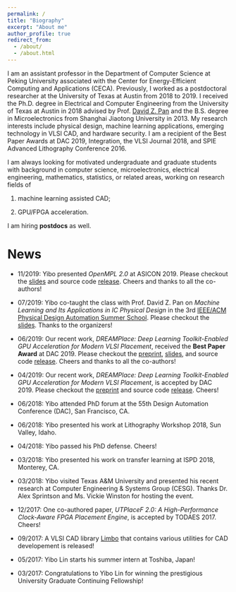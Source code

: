 ```yaml
---
permalink: /
title: "Biography"
excerpt: "About me"
author_profile: true
redirect_from: 
  - /about/
  - /about.html
---
```


I am an assistant professor in the Department of Computer Science at Peking University associated with the Center for Energy-Efficient Computing and Applications (CECA). 
Previously, I worked as a postdoctoral researcher at the University of Texas at Austin from 2018 to 2019. 
I received the Ph.D. degree in Electrical and Computer Engineering from the University of Texas at Austin in 2018 advised by Prof. [David Z. Pan](http://www.ece.utexas.edu/~dpan/) 
and the B.S. degree in Microelectronics from Shanghai Jiaotong University in 2013.
My research interests include physical design, machine learning applications, emerging technology in VLSI CAD, and hardware security. 
I am a recipient of 
the Best Paper Awards at DAC 2019, Integration, the VLSI Journal 2018, and SPIE Advanced Lithography Conference 2016. 

I am always looking for motivated undergraduate and graduate students with background in computer science, microelectronics, electrical engineering, mathematics, statistics, or related areas, working on research fields of 

1. machine learning assisted CAD; 

2. GPU/FPGA acceleration. 

I am hiring **postdocs** as well. 

News
======

* 11/2019: Yibo presented _OpenMPL 2.0_ at ASICON 2019. Please checkout the [slides](https://limbo018.github.io/publications/papers/DFM_ASICON2019_Li.slides.pdf) and source code [release](https://github.com/limbo018/OpenMPL). Cheers and thanks to all the co-authors!

* 07/2019: Yibo co-taught the class with Prof. David Z. Pan on _Machine Learning and Its Applications in IC Physical Design_ in the 3rd [IEEE/ACM Physical Design Automation Summer School](http://www.pda2019.com/). Please checkout the [slides](https://limbo018.github.io/publications/tutorials/PDSeasonableSchool_ML4PD.pdf). Thanks to the organizers!

* 06/2019: Our recent work, _DREAMPlace: Deep Learning Toolkit-Enabled GPU Acceleration for Modern VLSI Placement_, received the **Best Paper Award** at DAC 2019. Please checkout the [preprint](https://limbo018.github.io/publications/papers/PLACE_DAC2019_Lin.pdf), [slides](https://limbo018.github.io/publications/papers/PLACE_DAC2019_Lin.slides.pptx), and source code [release](https://github.com/limbo018/DREAMPlace). Cheers and thanks to all the co-authors!

* 04/2019: Our recent work, _DREAMPlace: Deep Learning Toolkit-Enabled GPU Acceleration for Modern VLSI Placement_, is accepted by DAC 2019. Please checkout the [preprint](https://limbo018.github.io/publications/papers/PLACE_DAC2019_Lin.pdf) and source code [release](https://github.com/limbo018/DREAMPlace). Cheers!

* 06/2018: Yibo attended PhD forum at the 55th Design Automation Conference (DAC), San Francisco, CA. 

* 06/2018: Yibo presented his work at Lithography Workshop 2018, Sun Valley, Idaho. 

* 04/2018: Yibo passed his PhD defense. Cheers!

* 03/2018: Yibo presented his work on transfer learning at ISPD 2018, Monterey, CA.

* 03/2018: Yibo visited Texas A&M University and presented his recent research at Computer Engineering & Systems Group (CESG). 
Thanks Dr. Alex Sprintson and Ms. Vickie Winston for hosting the event. 

* 12/2017: One co-authored paper, _UTPlaceF 2.0: A High-Performance Clock-Aware FPGA Placement Engine_, is accepted by TODAES 2017. Cheers!

* 09/2017: A VLSI CAD library [Limbo](https://github.com/limbo018/Limbo) that contains various utilities for CAD developement is released!

* 05/2017: Yibo Lin starts his summer intern at Toshiba, Japan!

* 03/2017: Congratulations to Yibo Lin for winning the prestigious University Graduate Continuing Fellowship!
